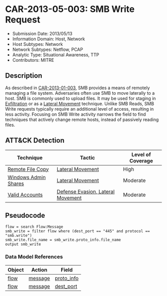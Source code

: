 # CAR-2013-05-003: SMB Write Request
- Submission Date: 2013/05/13
- Information Domain: Host, Network
- Host Subtypes: Network
- Network Subtypes: Netflow, PCAP
- Analytic Type: Situational Awareness, TTP
- Contributors: MITRE

## Description
As described in [CAR-2013-01-003](CAR-2013-01-003.md), SMB provides a means of remotely managing a file system. Adversaries often use SMB to move laterally to a host. SMB is commonly used to upload files. It may be used for staging in [Exfiltration](https://attack.mitre.org/tactics/TA0010) or as a [Lateral Movement](https://attack.mitre.org/tactics/TA0008) technique. Unlike SMB Reads, SMB Write requests typically require an additional level of access, resulting in less activity. Focusing on SMB Write activity narrows the field to find techniques that actively change remote hosts, instead of passively reading files.
## ATT&CK Detection

|Technique |Tactic |Level of Coverage |
|---|---|---|
|[Remote File Copy](https://attack.mitre.org/techniques/T1105/)|[Lateral Movement](https://attack.mitre.org/tactics/TA0008)|High|
|[Windows Admin Shares](https://attack.mitre.org/techniques/T1077/)|[Lateral Movement](https://attack.mitre.org/tactics/TA0008)|Moderate|
|[Valid Accounts](https://attack.mitre.org/techniques/T1078/)|[Defense Evasion](https://attack.mitre.org/tactics/TA0005),[ Lateral Movement](https://attack.mitre.org/tactics/TA0008)|Moderate|

## Pseudocode
```
flow = search Flow:Message
smb_write = filter flow where (dest_port == "445" and protocol == "smb.write")
smb_write.file_name = smb_write.proto_info.file_name
output smb_write
```

### Data Model References
|Object|Action|Field|
|---|---|---|
| [flow](../data_model/flow.md) | [message](../data_model/flow.md#message) | [proto_info](../data_model/flow.md#proto_info) |
| [flow](../data_model/flow.md) | [message](../data_model/flow.md#message) | [dest_port](../data_model/flow.md#dest_port) |